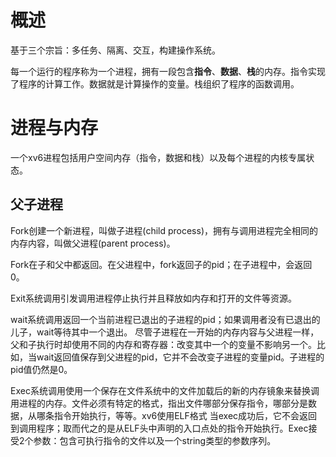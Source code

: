# 概述
基于三个宗旨：多任务、隔离、交互，构建操作系统。

每一个运行的程序称为一个进程，拥有一段包含**指令**、**数据**、**栈**的内存。指令实现了程序的计算工作。数据就是计算操作的变量。栈组织了程序的函数调用。

# 进程与内存
一个xv6进程包括用户空间内存（指令，数据和栈）以及每个进程的内核专属状态。
## 父子进程

Fork创建一个新进程，叫做子进程(child process)，拥有与调用进程完全相同的内存内容，叫做父进程(parent process)。

Fork在子和父中都返回。在父进程中，fork返回子的pid；在子进程中，会返回0。

Exit系统调用引发调用进程停止执行并且释放如内存和打开的文件等资源。

wait系统调用返回一个当前进程已退出的子进程的pid；如果调用者没有已退出的儿子，wait等待其中一个退出。
尽管子进程在一开始的内存内容与父进程一样，父和子执行时却使用不同的内存和寄存器：改变其中一个的变量不影响另一个。比如，当wait返回值保存到父进程的pid，它并不会改变子进程的变量pid。子进程的pid值仍然是0。

Exec系统调用使用一个保存在文件系统中的文件加载后的新的内存镜象来替换调用进程的内存。文件必须有特定的格式，指出文件哪部分保存指令，哪部分是数据，从哪条指令开始执行，等等。xv6使用ELF格式
当exec成功后，它不会返回到调用程序；取而代之的是从ELF头中声明的入口点处的指令开始执行。Exec接受2个参数：包含可执行指令的文件以及一个string类型的参数序列。

